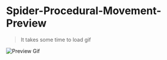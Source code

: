# Spider-Procedural-Movement-Preview

> It takes some time to load gif

![Preview Gif](SpiderPreview.gif)
